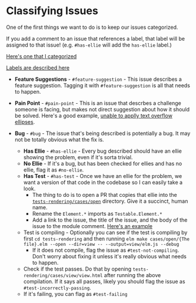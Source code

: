 # Classifying Issues


One of the first things we want to do is to keep our issues categorized. 

If you add a comment to an issue that references a label, that label will be assigned to that issue! (e.g. `#has-ellie` will add the `has-ellie` label.)

[Here's one that I categorized](https://github.com/mdgriffith/elm-ui/issues/201)

[Labels are described here](https://github.com/mdgriffith/elm-ui/labels)

- **Feature Suggestions** - `#feature-suggestion` -  This issue describes a feature suggestion.  Tagging it with `#feature-suggestion` is all that needs to happen.

- **Pain Point** - `#pain-point` - This is an issue that descrbes a challenge someone is facing, but makes not direct suggestion about how it should be solved. Here's a good example, [unable to applly text overflow ellipses](https://github.com/mdgriffith/elm-ui/issues/112).

- **Bug** - `#bug` - The issue that's being described is potentially a bug.  It may not be totally obvious what the fix is.
  - **Has Ellie** - `#has-ellie` - Every bug described should have an ellie showing the problem, even if it's sorta trivial.
  - **No Ellie** - If it's a bug, but has been checked for ellies and has no ellie, flag it as `#no-ellie`.
  - **Has Test** - `#has-test` - Once we have an ellie for the problem, we want a version of that code in the codebase so I can easily take a look.
    - The thing to do is to open a PR that copies that ellie into the [`tests-rendering/cases/open`](https://github.com/mdgriffith/elm-ui/tree/master/tests-rendering/cases/open) directory.  Give it a succinct, human name.
    - Rename the `Element.*` imports as `Testable.Element.*`
    - Add a link to the issue, the title of the issue, and the body of the issue to the module comment.  [Here's an example](https://github.com/mdgriffith/elm-ui/tree/master/tests-rendering/cases/open/InFrontSize)
  - Test is compiling - Optionally you can see if the test is compiling by first `cd tests-rendering` and then running `elm make cases/open/{The file}.elm --open --dir=view -- --output=view/elm.js --debug` 
    - If it does not compile, flag the issue as `#test-not-compiling`.  Don't worry about fixing it unless it's really obvious what needs to happen.
  - Check if the test passes.  Do that by opening `tests-rendering/cases/view/view.html` after running the above compilation.  If it says all passes, likely you should flag the issue as `#test-incorrectly-passing`.
  - If it's failing, you can flag as `#test-failing`



